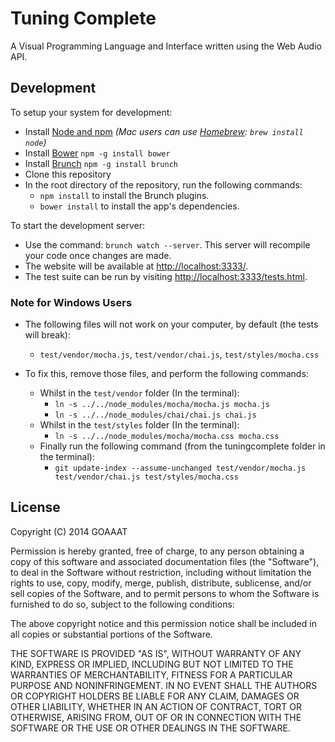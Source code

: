 # Tuning Complete

A Visual Programming Language and Interface written using the Web Audio API.

## Development

To setup your system for development:

 *  Install [Node and npm](http://nodejs.org)
    *(Mac users can use [Homebrew](http://brew.sh): `brew install node`)*
 *  Install [Bower](http://bower.io) `npm -g install bower`
 *  Install [Brunch](http://brunch.io) `npm -g install brunch`
 *  Clone this repository
 *  In the root directory of the repository, run the following commands:
     -  `npm install` to install the Brunch plugins.
     -  `bower install` to install the app's dependencies.

To start the development server:

 *  Use the command: `brunch watch --server`. This server will recompile your code once changes are made.
 *  The website will be available at [http://localhost:3333/](http://localhost:3333/).
 *  The test suite can be run by visiting [http://localhost:3333/tests.html](http://localhost:3333/tests.html).

### Note for Windows Users

 *  The following files will not work on your computer, by default (the tests will break):
     -  `test/vendor/mocha.js`, `test/vendor/chai.js`, `test/styles/mocha.css`

 *  To fix this, remove those files, and perform the following commands:
     -  Whilst in the `test/vendor` folder (In the terminal):
         *  `ln -s ../../node_modules/mocha/mocha.js mocha.js`
         *  `ln -s ../../node_modules/chai/chai.js chai.js`
     -  Whilst in the `test/styles` folder (In the terminal):
         *  `ln -s ../../node_modules/mocha/mocha.css mocha.css`
     -  Finally run the following command (from the tuningcomplete folder in the terminal):
         *  `git update-index --assume-unchanged test/vendor/mocha.js test/vendor/chai.js test/styles/mocha.css`

## License

Copyright (C) 2014 GOAAAT

Permission is hereby granted, free of charge, to any person obtaining a copy of this software and associated documentation files (the "Software"), to deal in the Software without restriction, including without limitation the rights to use, copy, modify, merge, publish, distribute, sublicense, and/or sell copies of the Software, and to permit persons to whom the Software is furnished to do so, subject to the following conditions:

The above copyright notice and this permission notice shall be included in all copies or substantial portions of the Software.

THE SOFTWARE IS PROVIDED "AS IS", WITHOUT WARRANTY OF ANY KIND, EXPRESS OR IMPLIED, INCLUDING BUT NOT LIMITED TO THE WARRANTIES OF MERCHANTABILITY, FITNESS FOR A PARTICULAR PURPOSE AND NONINFRINGEMENT. IN NO EVENT SHALL THE AUTHORS OR COPYRIGHT HOLDERS BE LIABLE FOR ANY CLAIM, DAMAGES OR OTHER LIABILITY, WHETHER IN AN ACTION OF CONTRACT, TORT OR OTHERWISE, ARISING FROM, OUT OF OR IN CONNECTION WITH THE SOFTWARE OR THE USE OR OTHER DEALINGS IN THE SOFTWARE.
